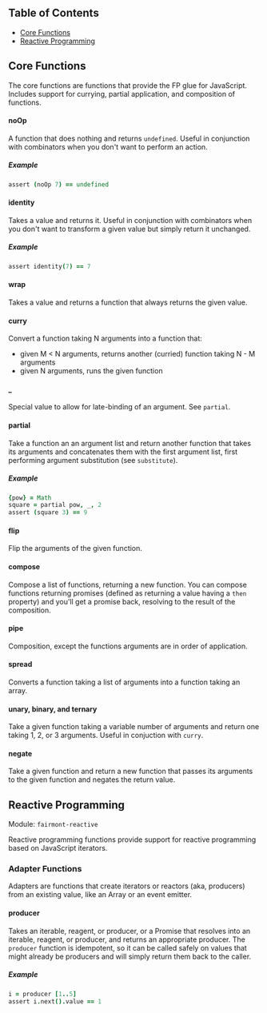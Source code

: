 ## Table of Contents

- [Core Functions](#Core-Functions)
- [Reactive Programming](#Reactive-Programming)

## Core Functions

The core functions are functions that provide the FP glue for JavaScript. Includes support for currying, partial application, and composition of functions.

#### noOp

A function that does nothing and returns `undefined`. Useful in conjunction with combinators when you don't want to perform an action.

##### Example

```coffee
assert (noOp 7) == undefined
```

#### identity

Takes a value and returns it. Useful in conjunction with combinators when you don't want to transform a given value but simply return it unchanged.

##### Example

```coffee
assert identity(7) == 7
```

#### wrap

Takes a value and returns a function that always returns the given value.

#### curry

Convert a function taking N arguments into a function that:
- given M < N arguments, returns another (curried) function taking N - M arguments
- given N arguments, runs the given function

#### _

Special value to allow for late-binding of an argument. See `partial`.

#### partial

Take a function an an argument list and return another function that takes its arguments and concatenates them with the first argument list, first performing argument substitution (see `substitute`).

##### Example

```coffee
{pow} = Math
square = partial pow, _, 2
assert (square 3) == 9
```

#### flip

Flip the arguments of the given function.

#### compose

Compose a list of functions, returning a new function. You can compose functions returning promises (defined as returning a value having a `then` property) and you'll get a promise back, resolving to the result of the composition.

#### pipe

Composition, except the functions arguments are in order of application.

#### spread

Converts a function taking a list of arguments into a function taking an array.

#### unary, binary, and ternary

Take a given function taking a variable number of arguments and return one taking 1, 2, or 3 arguments. Useful in conjuction with `curry`.

#### negate

Take a given function and return a new function that passes its arguments to the given function and negates the return value.

## Reactive Programming

Module: `fairmont-reactive`

Reactive programming functions provide support for reactive programming based on JavaScript iterators.

### Adapter Functions

Adapters are functions that create iterators or reactors (aka, producers) from an existing value, like an Array or an event emitter.

#### producer

Takes an iterable, reagent, or producer, or a Promise that resolves into an iterable, reagent, or producer, and returns an appropriate producer. The `producer` function is idempotent, so it can be called safely on values that might already be producers and will simply return them back to the caller.

##### Example

```coffee
i = producer [1..5]
assert i.next().value == 1
```